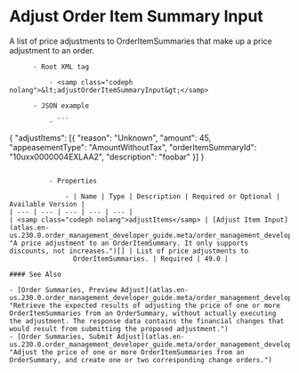 # Adjust Order Item Summary Input

A list of price adjustments to OrderItemSummaries that make up a
      price adjustment to an order.

          - Root XML tag

              - <samp class="codeph nolang">&lt;adjustOrderItemSummaryInput&gt;</samp>

          - JSON example

              - ```
{
  "adjustItems": [{
    "reason": "Unknown",
    "amount": 45,
    "appeasementType": "AmountWithoutTax",
    "orderItemSummaryId": "10uxx0000004EXLAA2",
    "description": "foobar"
  }]
}
```

          - Properties

              - | Name | Type | Description | Required or Optional | Available Version |
| --- | --- | --- | --- | --- |
| <samp class="codeph nolang">adjustItems</samp> | [Adjust Item Input](atlas.en-us.230.0.order_management_developer_guide.meta/order_management_developer_guide/connect_requests_adjust_item_input.htm "A price adjustment to an OrderItemSummary. It only supports discounts, not increases.")[] | List of price adjustments to
                OrderItemSummaries. | Required | 49.0 |

#### See Also

- [Order Summaries, Preview Adjust](atlas.en-us.230.0.order_management_developer_guide.meta/order_management_developer_guide/connect_resources_sfom_order_summaries_preview_adjust.htm "Retrieve the expected results of adjusting the price of one or more OrderItemSummaries from an OrderSummary, without actually executing the adjustment. The response data contains the financial changes that would result from submitting the proposed adjustment.")
- [Order Summaries, Submit Adjust](atlas.en-us.230.0.order_management_developer_guide.meta/order_management_developer_guide/connect_resources_sfom_order_summaries_submit_adjust.htm "Adjust the price of one or more OrderItemSummaries from an OrderSummary, and create one or two corresponding change orders.")